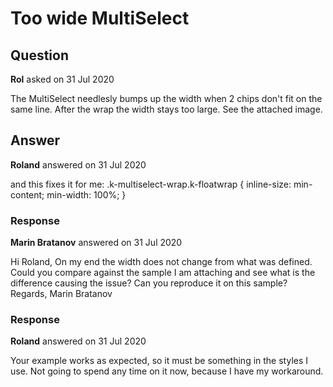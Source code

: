 # Too wide MultiSelect

## Question

**Rol** asked on 31 Jul 2020

The MultiSelect needlesly bumps up the width when 2 chips don't fit on the same line. After the wrap the width stays too large. See the attached image.

## Answer

**Roland** answered on 31 Jul 2020

and this fixes it for me: .k-multiselect-wrap.k-floatwrap { inline-size: min-content; min-width: 100%; }

### Response

**Marin Bratanov** answered on 31 Jul 2020

Hi Roland, On my end the width does not change from what was defined. Could you compare against the sample I am attaching and see what is the difference causing the issue? Can you reproduce it on this sample? Regards, Marin Bratanov

### Response

**Roland** answered on 31 Jul 2020

Your example works as expected, so it must be something in the styles I use. Not going to spend any time on it now, because I have my workaround.
